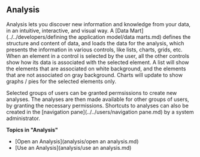 ## Analysis

Analysis lets you discover new information and knowledge from your data, in an intuitive, interactive, and visual way. A [Data Mart](../../developers/defining the application model/data marts.md) defines the structure and content of data, and loads the data for the analysis, which presents the information in various controls, like lists, charts, grids, etc. When an element in a control is selected by the user, all the other controls show how its data is associated with the selected element. A list will show the elements that are associated on white background, and the elements that are not associated on gray background. Charts will update to show graphs / pies for the selected elements only.

Selected groups of users can be granted permsissions to create new analyses. The analyses are then made available for other groups of users, by granting the necessary permissions. Shortcuts to analyses can also be created in the [navigation pane](../../users/navigation pane.md) by a system administrator.

**Topics in "Analysis"**
* [Open an Analysis](analysis/open an analysis.md)
* [Use an Analysis](analysis/use an analysis.md)
